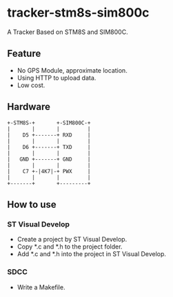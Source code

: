 # tracker-stm8s-sim800c
A Tracker Based on STM8S and SIM800C.

## Feature
* No GPS Module, approximate location.
* Using HTTP to upload data.
* Low cost.

## Hardware
```
+-STM8S-+       +-SIM800C-+
|       |       |         |
|    D5 +-------+ RXD     |
|       |       |         |
|    D6 +-------+ TXD     |
|       |       |         |
|   GND +-------+ GND     |
|       |       |         |
|    C7 +-|4K7|-+ PWX     |
|       |       |         |
+-------+       +---------+
```

## How to use
### ST Visual Develop
* Create a project by ST Visual Develop.
* Copy \*.c and \*.h to the project folder.
* Add \*.c and \*.h into the project in ST Visual Develop.

### SDCC
* Write a Makefile.
